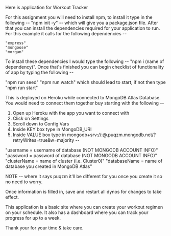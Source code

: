 Here is application for Workout Tracker

For this assignment you will need to install npm, to install it type in the following -- "npm init -y" -- which will give you a package.json file. After that you can install the dependencies required for your application to run. For this example it calls for the following dependencies --

    "express"
    "mongoose"
    "morgan"
    
To install these dependencies I would type the following -- "npm i (name of dependency)".
Once that's finished you can begin checklist of functionality of app by typing the following --

"npm run seed"
"npm run watch" which should lead to start, if not then type
"npm run start"

This is deployed on Heroku while connected to MongoDB Atlas Database.
You would need to connect them together buy starting with the following --

1. Open up Heroku with the app you want to connect with
2. Click on Settings
3. Scroll down to Config Vars
4. Inside KEY box type in MongoDB_URI
5. Inside VALUE box type in mongodb+srv://<username>:<password>@<clusterName>.puqzm.mongodb.net/<databaseName>?retryWrites=true&w=majority --

"username = username of database (NOT MONGODB ACCOUNT INFO)"
"password = password of database (NOT MONGODB ACCOUNT INFO)"
"clusterName = name of cluster (i.e. Cluster0)"
"databaseName = name of database you created in MongoDB Atlas"

NOTE -- where it says puqzm it'll be different for you once you create it so no need to worry.

Once information is filled in, save and restart all dynos for changes to take effect.

This application is a basic site where you can create your workout regimen on your schedule.
It also has a dashboard where you can track your progress for up to a week.

Thank your for your time & take care.